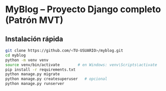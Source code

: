 # MyBlog – Proyecto Django completo (Patrón MVT)

## Instalación rápida
```bash
git clone https://github.com/<TU-USUARIO>/myblog.git
cd myblog
python -m venv venv
source venv/bin/activate        # en Windows: venv\Scripts\activate
pip install -r requirements.txt
python manage.py migrate
python manage.py createsuperuser   # opcional
python manage.py runserver
